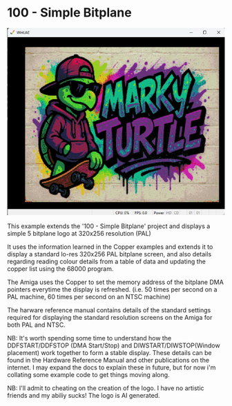 # 100 - Simple Bitplane

![Screenshot](./gfx/Screenshot.png)

This example extends the '100 - Simple Bitplane' project and displays a simple 5 bitplane logo at 320x256 resolution (PAL)

It uses the information learned in the Copper examples and extends it to display a standard lo-res 320x256 PAL bitplane screen, and 
also details regarding reading colour details from a table of data and updating the copper list using the 68000 program.

The Amiga uses the Copper to set the memory address of the bitplane DMA pointers everytime the display is refreshed.
(i.e. 50 times per second on a PAL machine, 60 times per second on an NTSC machine)

The harware reference manual contains details of the standard settings required for displaying the standard resolution screens on the Amiga for both PAL and NTSC.

NB: It's worth spending some time to understand how the DDFSTART/DDFSTOP (DMA Start/Stop) and DIWSTART/DIWSTOP(Window placement) work together to form a stable display.
These details can be found in the Hardware Reference Manual and other publications on the internet. I may expand the docs to explain these in future, but for now i'm collating some example code to get things moving along.

NB: I'll admit to cheating on the creation of the logo. I have no artistic friends and my abiliy sucks! The logo is AI generated.


